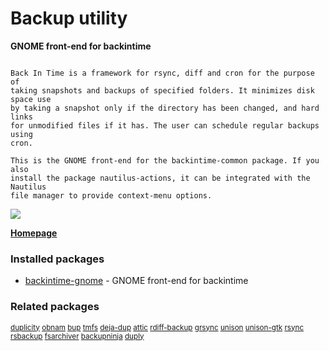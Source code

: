 # Backup utility

__GNOME front-end for backintime__

```

Back In Time is a framework for rsync, diff and cron for the purpose of
taking snapshots and backups of specified folders. It minimizes disk space use
by taking a snapshot only if the directory has been changed, and hard links
for unmodified files if it has. The user can schedule regular backups using
cron.

This is the GNOME front-end for the backintime-common package. If you also
install the package nautilus-actions, it can be integrated with the Nautilus
file manager to provide context-menu options.

```

![](https://screenshots.debian.net/thumbnail/backintime-qt4/)


 **[Homepage](http://backintime.le-web.org/)**

### Installed packages

* [backintime-gnome](https://packages.debian.org/jessie/backintime-gnome) - GNOME front-end for backintime

### Related packages

<sub> [duplicity](https://packages.debian.org/jessie/duplicity) [obnam](https://packages.debian.org/jessie/obnam) [bup](https://packages.debian.org/jessie/bup) [tmfs](https://packages.debian.org/jessie/tmfs) [deja-dup](https://packages.debian.org/jessie/deja-dup) [attic](https://packages.debian.org/jessie/attic) [rdiff-backup](https://packages.debian.org/jessie/rdiff-backup) [grsync](https://packages.debian.org/jessie/grsync) [unison](https://packages.debian.org/jessie/unison) [unison-gtk](https://packages.debian.org/jessie/unison-gtk) [rsync](https://packages.debian.org/jessie/rsync) [rsbackup](https://packages.debian.org/jessie/rsbackup) [fsarchiver](https://packages.debian.org/jessie/fsarchiver) [backupninja](https://packages.debian.org/jessie/backupninja) [duply](https://packages.debian.org/jessie/duply)  </sub>
